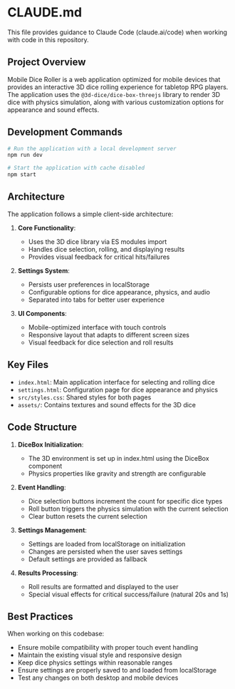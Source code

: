 # CLAUDE.md

This file provides guidance to Claude Code (claude.ai/code) when working with code in this repository.

## Project Overview

Mobile Dice Roller is a web application optimized for mobile devices that provides an interactive 3D dice rolling experience for tabletop RPG players. The application uses the `@3d-dice/dice-box-threejs` library to render 3D dice with physics simulation, along with various customization options for appearance and sound effects.

## Development Commands

```bash
# Run the application with a local development server
npm run dev

# Start the application with cache disabled
npm start
```

## Architecture

The application follows a simple client-side architecture:

1. **Core Functionality**:
   - Uses the 3D dice library via ES modules import
   - Handles dice selection, rolling, and displaying results
   - Provides visual feedback for critical hits/failures

2. **Settings System**:
   - Persists user preferences in localStorage
   - Configurable options for dice appearance, physics, and audio
   - Separated into tabs for better user experience

3. **UI Components**:
   - Mobile-optimized interface with touch controls
   - Responsive layout that adapts to different screen sizes
   - Visual feedback for dice selection and roll results

## Key Files

- `index.html`: Main application interface for selecting and rolling dice
- `settings.html`: Configuration page for dice appearance and physics
- `src/styles.css`: Shared styles for both pages
- `assets/`: Contains textures and sound effects for the 3D dice

## Code Structure

1. **DiceBox Initialization**: 
   - The 3D environment is set up in index.html using the DiceBox component
   - Physics properties like gravity and strength are configurable

2. **Event Handling**:
   - Dice selection buttons increment the count for specific dice types
   - Roll button triggers the physics simulation with the current selection
   - Clear button resets the current selection

3. **Settings Management**:
   - Settings are loaded from localStorage on initialization
   - Changes are persisted when the user saves settings
   - Default settings are provided as fallback

4. **Results Processing**:
   - Roll results are formatted and displayed to the user
   - Special visual effects for critical success/failure (natural 20s and 1s)

## Best Practices

When working on this codebase:

- Ensure mobile compatibility with proper touch event handling
- Maintain the existing visual style and responsive design
- Keep dice physics settings within reasonable ranges
- Ensure settings are properly saved to and loaded from localStorage
- Test any changes on both desktop and mobile devices